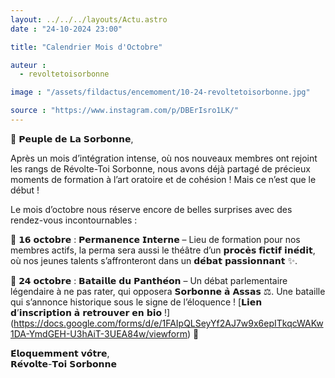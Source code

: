 ```yaml
---
layout: ../../../layouts/Actu.astro
date : "24-10-2024 23:00"

title: "Calendrier Mois d'Octobre"

auteur :
  - revoltetoisorbonne

image : "/assets/fildactus/encemoment/10-24-revoltetoisorbonne.jpg"

source : "https://www.instagram.com/p/DBErIsro1LK/"
---
```


📣 𝗣𝗲𝘂𝗽𝗹𝗲 𝗱𝗲 𝗟𝗮 𝗦𝗼𝗿𝗯𝗼𝗻𝗻𝗲,

Après un mois d’intégration intense, où nos nouveaux membres ont rejoint les rangs de Révolte-Toi Sorbonne, nous avons déjà partagé de précieux moments de formation à l’art oratoire et de cohésion ! Mais ce n’est que le début !

Le mois d’octobre nous réserve encore de belles surprises avec des rendez-vous incontournables :

📅 𝟭𝟲 𝗼𝗰𝘁𝗼𝗯𝗿𝗲 : 𝗣𝗲𝗿𝗺𝗮𝗻𝗲𝗻𝗰𝗲 𝗜𝗻𝘁𝗲𝗿𝗻𝗲 – Lieu de formation pour nos membres actifs, la perma sera aussi le théâtre d’un 𝗽𝗿𝗼𝗰𝗲̀𝘀 𝗳𝗶𝗰𝘁𝗶𝗳 𝗶𝗻𝗲́𝗱𝗶𝘁, où nos jeunes talents s’affronteront dans un 𝗱𝗲́𝗯𝗮𝘁 𝗽𝗮𝘀𝘀𝗶𝗼𝗻𝗻𝗮𝗻𝘁 ✨.

📅 𝟮𝟰 𝗼𝗰𝘁𝗼𝗯𝗿𝗲 : 𝗕𝗮𝘁𝗮𝗶𝗹𝗹𝗲 𝗱𝘂 𝗣𝗮𝗻𝘁𝗵𝗲́𝗼𝗻 – Un débat parlementaire légendaire à ne pas rater, qui opposera 𝗦𝗼𝗿𝗯𝗼𝗻𝗻𝗲 𝗮̀ 𝗔𝘀𝘀𝗮𝘀 ⚖️. Une bataille qui s’annonce historique sous le signe de l’éloquence ! [𝗟𝗶𝗲𝗻 𝗱’𝗶𝗻𝘀𝗰𝗿𝗶𝗽𝘁𝗶𝗼𝗻 𝗮̀ 𝗿𝗲𝘁𝗿𝗼𝘂𝘃𝗲𝗿 𝗲𝗻 𝗯𝗶𝗼 !] (https://docs.google.com/forms/d/e/1FAIpQLSeyYf2AJ7w9x6epITkqcWAKw1DA-YmdGEH-U3hAiT-3UEA84w/viewform) 🔗

𝗘́𝗹𝗼𝗾𝘂𝗲𝗺𝗺𝗲𝗻𝘁 𝘃𝗼̂𝘁𝗿𝗲,  
𝗥𝗲́𝘃𝗼𝗹𝘁𝗲-𝗧𝗼𝗶 𝗦𝗼𝗿𝗯𝗼𝗻𝗻𝗲